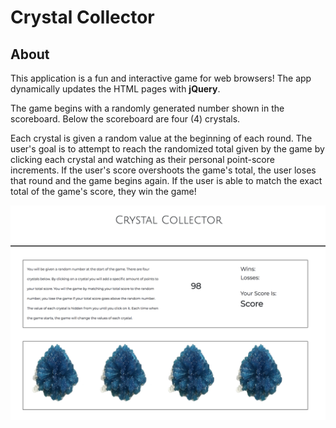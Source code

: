 # Crystal Collector

## About
This application is a fun and interactive game for web browsers! The app dynamically updates the HTML pages with **jQuery**. 

The game begins with a randomly generated number shown in the scoreboard. Below the scoreboard are four (4) crystals.

Each crystal is given a random value at the beginning of each round. The user's goal is to attempt to reach the randomized total given by the game by clicking each crystal and watching as their personal point-score increments. If the user's score overshoots the game's total, the user loses that round and the game begins again. If the user is able to match the exact total of the game's score, they win the game!



![Crystal Game Image](assets/images/game_screenshot.png)